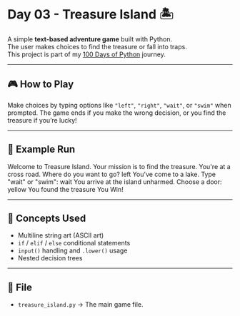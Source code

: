 # Day 03 - Treasure Island 🏝️

A simple **text-based adventure game** built with Python.  
The user makes choices to find the treasure or fall into traps.  
This project is part of my [100 Days of Python](https://github.com/basarkaankoc/100-days-of-python) journey.

---

## 🎮 How to Play

Make choices by typing options like `"left"`, `"right"`, `"wait"`, or `"swim"` when prompted. The game ends if you make the wrong decision, or you find the treasure if you’re lucky!

---

## 🧪 Example Run

Welcome to Treasure Island.
Your mission is to find the treasure.
You're at a cross road. Where do you want to go? left
You've come to a lake. Type "wait" or "swim": wait
You arrive at the island unharmed. Choose a door: yellow
You found the treasure You Win!

---

## 🧠 Concepts Used

- Multiline string art (ASCII art)
- `if` / `elif` / `else` conditional statements
- `input()` handling and `.lower()` usage
- Nested decision trees

---

## 📄 File

- `treasure_island.py` → The main game file.
